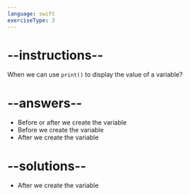 ```yaml
---
language: swift
exerciseType: 3
---
```


# --instructions--

When we can use `print()` to display the value of a variable?

# --answers--

- Before or after we create the variable
- Before we create the variable
- After we create the variable

# --solutions--

- After we create the variable

